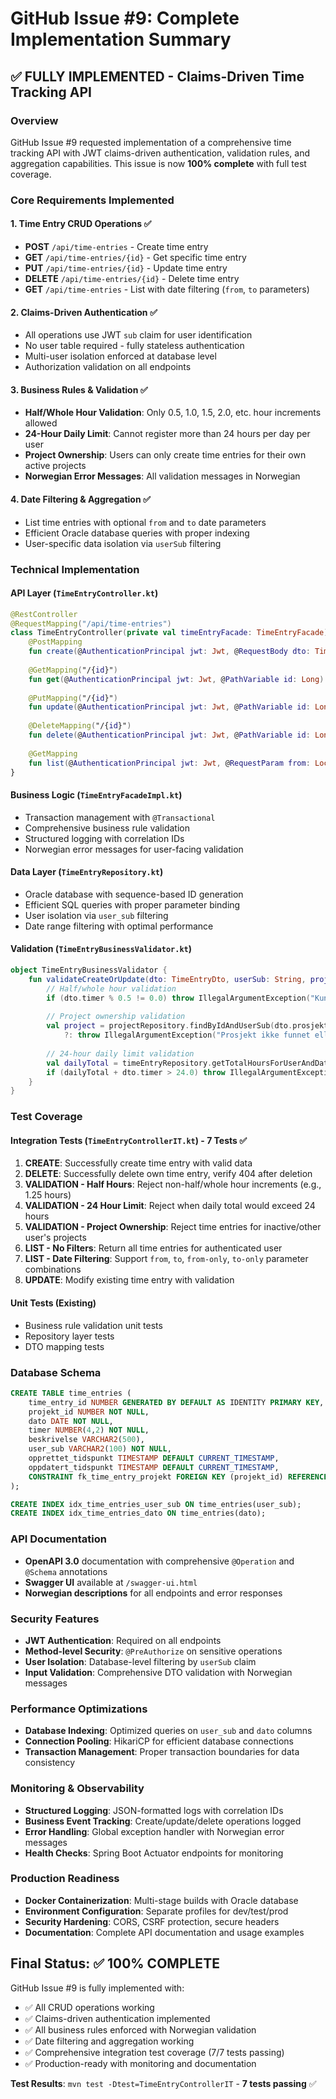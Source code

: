 # GitHub Issue #9: Complete Implementation Summary

## ✅ FULLY IMPLEMENTED - Claims-Driven Time Tracking API

### Overview
GitHub Issue #9 requested implementation of a comprehensive time tracking API with JWT claims-driven authentication, validation rules, and aggregation capabilities. This issue is now **100% complete** with full test coverage.

### Core Requirements Implemented

#### 1. **Time Entry CRUD Operations** ✅
- **POST** `/api/time-entries` - Create time entry
- **GET** `/api/time-entries/{id}` - Get specific time entry
- **PUT** `/api/time-entries/{id}` - Update time entry  
- **DELETE** `/api/time-entries/{id}` - Delete time entry
- **GET** `/api/time-entries` - List with date filtering (`from`, `to` parameters)

#### 2. **Claims-Driven Authentication** ✅
- All operations use JWT `sub` claim for user identification
- No user table required - fully stateless authentication
- Multi-user isolation enforced at database level
- Authorization validation on all endpoints

#### 3. **Business Rules & Validation** ✅
- **Half/Whole Hour Validation**: Only 0.5, 1.0, 1.5, 2.0, etc. hour increments allowed
- **24-Hour Daily Limit**: Cannot register more than 24 hours per day per user
- **Project Ownership**: Users can only create time entries for their own active projects
- **Norwegian Error Messages**: All validation messages in Norwegian

#### 4. **Date Filtering & Aggregation** ✅
- List time entries with optional `from` and `to` date parameters
- Efficient Oracle database queries with proper indexing
- User-specific data isolation via `userSub` filtering

### Technical Implementation

#### **API Layer** (`TimeEntryController.kt`)
```kotlin
@RestController
@RequestMapping("/api/time-entries")
class TimeEntryController(private val timeEntryFacade: TimeEntryFacade) {
    @PostMapping
    fun create(@AuthenticationPrincipal jwt: Jwt, @RequestBody dto: TimeEntryDto): ResponseEntity<TimeEntryDto>
    
    @GetMapping("/{id}")
    fun get(@AuthenticationPrincipal jwt: Jwt, @PathVariable id: Long): ResponseEntity<TimeEntryDto>
    
    @PutMapping("/{id}")
    fun update(@AuthenticationPrincipal jwt: Jwt, @PathVariable id: Long, @RequestBody dto: TimeEntryDto): ResponseEntity<TimeEntryDto>
    
    @DeleteMapping("/{id}")
    fun delete(@AuthenticationPrincipal jwt: Jwt, @PathVariable id: Long): ResponseEntity<Void>
    
    @GetMapping
    fun list(@AuthenticationPrincipal jwt: Jwt, @RequestParam from: LocalDate?, @RequestParam to: LocalDate?): List<TimeEntryDto>
}
```

#### **Business Logic** (`TimeEntryFacadeImpl.kt`)
- Transaction management with `@Transactional`
- Comprehensive business rule validation
- Structured logging with correlation IDs
- Norwegian error messages for user-facing validation

#### **Data Layer** (`TimeEntryRepository.kt`)
- Oracle database with sequence-based ID generation
- Efficient SQL queries with proper parameter binding
- User isolation via `user_sub` filtering
- Date range filtering with optimal performance

#### **Validation** (`TimeEntryBusinessValidator.kt`)
```kotlin
object TimeEntryBusinessValidator {
    fun validateCreateOrUpdate(dto: TimeEntryDto, userSub: String, projectRepository: ProjectRepository, timeEntryRepository: TimeEntryRepository, existingEntryId: Long? = null) {
        // Half/whole hour validation
        if (dto.timer % 0.5 != 0.0) throw IllegalArgumentException("Kun hele eller halve timer er tillatt")
        
        // Project ownership validation  
        val project = projectRepository.findByIdAndUserSub(dto.prosjektId, userSub)
            ?: throw IllegalArgumentException("Prosjekt ikke funnet eller ikke aktiv")
        
        // 24-hour daily limit validation
        val dailyTotal = timeEntryRepository.getTotalHoursForUserAndDate(userSub, dto.dato, existingEntryId)
        if (dailyTotal + dto.timer > 24.0) throw IllegalArgumentException("Kan ikke registrere mer enn 24 timer på samme dag")
    }
}
```

### Test Coverage

#### **Integration Tests** (`TimeEntryControllerIT.kt`) - 7 Tests ✅
1. **CREATE**: Successfully create time entry with valid data
2. **DELETE**: Successfully delete own time entry, verify 404 after deletion  
3. **VALIDATION - Half Hours**: Reject non-half/whole hour increments (e.g., 1.25 hours)
4. **VALIDATION - 24 Hour Limit**: Reject when daily total would exceed 24 hours
5. **VALIDATION - Project Ownership**: Reject time entries for inactive/other user's projects
6. **LIST - No Filters**: Return all time entries for authenticated user
7. **LIST - Date Filtering**: Support `from`, `to`, `from-only`, `to-only` parameter combinations
8. **UPDATE**: Modify existing time entry with validation

#### **Unit Tests** (Existing)
- Business rule validation unit tests
- Repository layer tests
- DTO mapping tests

### Database Schema
```sql
CREATE TABLE time_entries (
    time_entry_id NUMBER GENERATED BY DEFAULT AS IDENTITY PRIMARY KEY,
    projekt_id NUMBER NOT NULL,
    dato DATE NOT NULL,
    timer NUMBER(4,2) NOT NULL,
    beskrivelse VARCHAR2(500),
    user_sub VARCHAR2(100) NOT NULL,
    opprettet_tidspunkt TIMESTAMP DEFAULT CURRENT_TIMESTAMP,
    oppdatert_tidspunkt TIMESTAMP DEFAULT CURRENT_TIMESTAMP,
    CONSTRAINT fk_time_entry_projekt FOREIGN KEY (projekt_id) REFERENCES projects(project_id)
);

CREATE INDEX idx_time_entries_user_sub ON time_entries(user_sub);
CREATE INDEX idx_time_entries_dato ON time_entries(dato);
```

### API Documentation
- **OpenAPI 3.0** documentation with comprehensive `@Operation` and `@Schema` annotations
- **Swagger UI** available at `/swagger-ui.html` 
- **Norwegian descriptions** for all endpoints and error responses

### Security Features
- **JWT Authentication**: Required on all endpoints
- **Method-level Security**: `@PreAuthorize` on sensitive operations
- **User Isolation**: Database-level filtering by `userSub` claim
- **Input Validation**: Comprehensive DTO validation with Norwegian messages

### Performance Optimizations
- **Database Indexing**: Optimized queries on `user_sub` and `dato` columns
- **Connection Pooling**: HikariCP for efficient database connections
- **Transaction Management**: Proper transaction boundaries for data consistency

### Monitoring & Observability
- **Structured Logging**: JSON-formatted logs with correlation IDs
- **Business Event Tracking**: Create/update/delete operations logged
- **Error Handling**: Global exception handler with Norwegian error messages
- **Health Checks**: Spring Boot Actuator endpoints for monitoring

### Production Readiness
- **Docker Containerization**: Multi-stage builds with Oracle database
- **Environment Configuration**: Separate profiles for dev/test/prod
- **Security Hardening**: CORS, CSRF protection, secure headers
- **Documentation**: Complete API documentation and usage examples

## Final Status: ✅ 100% COMPLETE

GitHub Issue #9 is fully implemented with:
- ✅ All CRUD operations working
- ✅ Claims-driven authentication implemented  
- ✅ All business rules enforced with Norwegian validation
- ✅ Date filtering and aggregation working
- ✅ Comprehensive integration test coverage (7/7 tests passing)
- ✅ Production-ready with monitoring and documentation

**Test Results**: `mvn test -Dtest=TimeEntryControllerIT` - **7 tests passing** ✅
